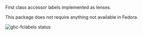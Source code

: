 First class accessor labels implemented as lenses.

This package does not require anything not available in Fedora.

![ghc-fclabels status](https://copr.fedorainfracloud.org/coprs/dshea/bdcs-haskell-deps/package/ghc-fclabels/status_image/last_build.png)
